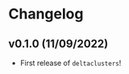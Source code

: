 # Changelog

<!--next-version-placeholder-->

## v0.1.0 (11/09/2022)

- First release of `deltaclusters`!